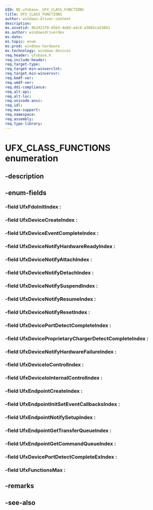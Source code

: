 ```yaml
---
UID: NE.ufxbase._UFX_CLASS_FUNCTIONS
title: UFX_CLASS_FUNCTIONS
author: windows-driver-content
description: 
ms.assetid: 0b2422f0-d5b3-4e8d-adc8-a3883ca33841
ms.author: windowsdriverdev
ms.date: 
ms.topic: enum
ms.prod: windows-hardware
ms.technology: windows-devices
req.header: ufxbase.h
req.include-header:
req.target-type:
req.target-min-winverclnt:
req.target-min-winversvr:
req.kmdf-ver:
req.umdf-ver:
req.ddi-compliance:
req.alt-api:
req.alt-loc:
req.unicode-ansi:
req.idl:
req.max-support:
req.namespace:
req.assembly:
req.type-library:
---
```


# UFX_CLASS_FUNCTIONS enumeration

## -description



## -enum-fields

### -field UfxFdoInitIndex : 
### -field UfxDeviceCreateIndex : 
### -field UfxDeviceEventCompleteIndex : 
### -field UfxDeviceNotifyHardwareReadyIndex : 
### -field UfxDeviceNotifyAttachIndex : 
### -field UfxDeviceNotifyDetachIndex : 
### -field UfxDeviceNotifySuspendIndex : 
### -field UfxDeviceNotifyResumeIndex : 
### -field UfxDeviceNotifyResetIndex : 
### -field UfxDevicePortDetectCompleteIndex : 
### -field UfxDeviceProprietaryChargerDetectCompleteIndex : 
### -field UfxDeviceNotifyHardwareFailureIndex : 
### -field UfxDeviceIoControlIndex : 
### -field UfxDeviceIoInternalControlIndex : 
### -field UfxEndpointCreateIndex : 
### -field UfxEndpointInitSetEventCallbacksIndex : 
### -field UfxEndpointNotifySetupIndex : 
### -field UfxEndpointGetTransferQueueIndex : 
### -field UfxEndpointGetCommandQueueIndex : 
### -field UfxDevicePortDetectCompleteExIndex : 
### -field UfxFunctionsMax : 

## -remarks

## -see-also